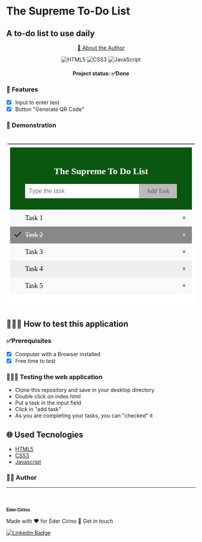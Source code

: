 # The Supreme To-Do List

## A to-do list to use daily

<p align="center">
    <a href="#author"> 🔎	About the Author</a>
</p>

<div align="center">
<p>

![HTML5](https://img.shields.io/badge/html5-%23E34F26.svg?style=for-the-badge&logo=html5&logoColor=white)
![CSS3](https://img.shields.io/badge/css3-%231572B6.svg?style=for-the-badge&logo=css3&logoColor=white)
![JavaScript](https://img.shields.io/badge/javascript-%23323330.svg?style=for-the-badge&logo=javascript&logoColor=%23F7DF1E)

</p>
</div>

<h4 align="center">
Project status: ✅Done
</h4>

### 📝 Features

- [x] Input to enter text
- [x] Button "Generate QR Code"

### 🧐 Demonstration

<h1 align=center>
<img alt="qrcode generator" title="main page" src="./screenshots/screenshot1.png">
</h1>


## 👩🏻‍💻 How to test this application

### ✅Prerequisites

- [x] Computer with a Browser installed
- [x] Free time to test

### 👨🏻‍💻 Testing the web application

- Clone this repository and save in your desktop directory
- Double click on index.html
- Put a task in the input field
- Click in "add task"
- As you are completing your tasks, you can "checked" it

## 🌐 Used Tecnologies

- [HTML5](https://developer.mozilla.org/en-US/docs/Web/HTML)
- [CSS3](https://www.w3.org/Style/CSS/Overview.en.html)
- [Javascript](https://developer.mozilla.org/en-US/docs/Web/JavaScript)

### 🙋‍♂️ Author
---

<a href="https://www.linkedin.com/in/edercirino/">
<img style="border-radius: 50%;" src="https://avatars3.githubusercontent.com/u/25642656" width="100px" alt=""/>
<br />

<span href="author"></span>
<sub><b>Éder Cirino</b></sub></a>

Made with ❤️ for Éder Cirino 👋 Get in touch


[![Linkedin Badge](https://img.shields.io/badge/-Éder-blue?style=flat-square&logo=Linkedin&logoColor=white&link=https://www.linkedin.com/in/edercirino/)](https://www.linkedin.com/in/edercirino/) 